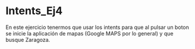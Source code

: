# Intents_Ej4 

En este ejercicio tenermos que usar los intents para que 
al pulsar un boton se inicie la aplicación de mapas (Google 
MAPS por lo general) y que busque Zaragoza.
